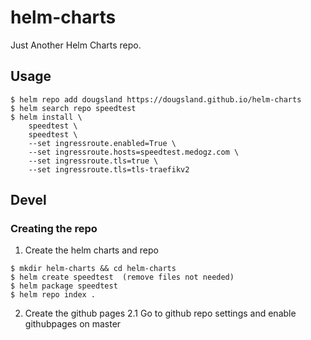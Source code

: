 # helm-charts
Just Another Helm Charts repo.

## Usage
```
$ helm repo add dougsland https://dougsland.github.io/helm-charts  
$ helm search repo speedtest  
$ helm install \  
    speedtest \  
    speedtest \  
    --set ingressroute.enabled=True \  
    --set ingressroute.hosts=speedtest.medogz.com \  
    --set ingressroute.tls=true \  
    --set ingressroute.tls=tls-traefikv2  
```
## Devel
### Creating the repo
1. Create the helm charts and repo  
```
$ mkdir helm-charts && cd helm-charts  
$ helm create speedtest  (remove files not needed)  
$ helm package speedtest  
$ helm repo index .  
```

2. Create the github pages
2.1 Go to github repo settings and enable githubpages on master
